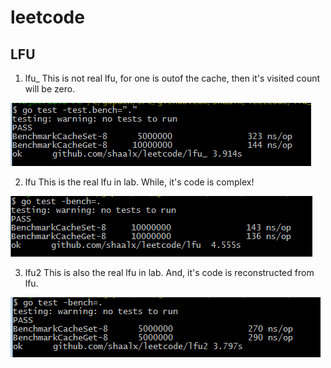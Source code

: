 # leetcode

##	LFU

1. lfu_ This is not real lfu, for one is outof the cache, then it's visited count will be zero.

![_bench](https://raw.githubusercontent.com/shaalx/leetcode/master/lfu_/_bench.png "Benchmark")

2. lfu This is the real lfu in lab. While, it's code is complex!

![bench](https://raw.githubusercontent.com/shaalx/leetcode/master/lfu/bench.png "Benchmark")

3. lfu2 This is also the real lfu in lab. And, it's code is reconstructed from lfu.

![bench](https://raw.githubusercontent.com/shaalx/leetcode/master/lfu2/2bench.png "Benchmark")